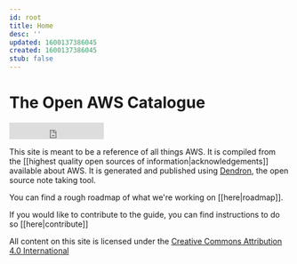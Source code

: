 ```yaml
---
id: root
title: Home
desc: ''
updated: 1600137386045
created: 1600137386045
stub: false
---
```


# The Open AWS Catalogue

<iframe src="https://ghbtns.com/github-btn.html?user=dendronhq&repo=catalogue-open-aws&type=star&count=false&size=large" frameborder="0" scrolling="0" width="170" height="30" title="GitHub"></iframe>

This site is meant to be a reference of all things AWS. It is compiled from the [[highest quality open sources of information|acknowledgements]] available about AWS. It is generated and published using [Dendron](http://dendron.so/), the open source note taking tool.

You can find a rough roadmap of what we're working on [[here|roadmap]].

If you would like to contribute to the guide, you can find instructions to do so [[here|contribute]]

All content on this site is licensed under the [Creative Commons Attribution 4.0 International](https://github.com/open-guides/og-aws/blob/master/LICENSE.txt)
